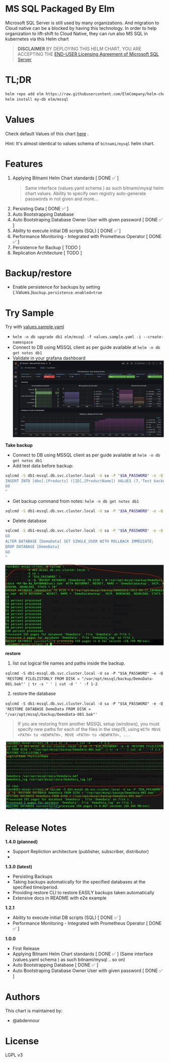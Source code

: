 # MS SQL Packaged By Elm
Microsoft SQL Server is still used by many organizations. And migration to Cloud native can be a blocked by having this technology.
In order to help organization to lift-shift to Cloud Native, they can run also MS SQL in kubernetes via this Helm chart

> **DISCLAIMER**
> BY DEPLOYING THIS HELM CHART, YOU ARE ACCEPTING THE [END-USER Licensing Agreement of Microsoft SQL Server](https://go.microsoft.com/fwlink/?LinkId=746388)

# TL;DR
```sh
helm repo add elm https://raw.githubusercontent.com/ElmCompany/helm-charts/gh-pages
helm install my-db elm/mssql
```

# Values

Check default Values of this chart [here](https://github.com/ElmCompany/helm-charts/blob/master/charts/mssql/values.yaml) .

Hint:  It's almost identical to values schema of `bitnami/mysql` helm chart.

# Features

1. Applying Bitnami Helm Chart standards [ DONE ✅ ]
   > Same interface (values.yaml schema ) as such bitnami/mysql helm chart values.
   > Ability to specify own registry
   > auto-generate passwords in not given
   > and more...
2. Persisting Data [ DONE ✅ ]
3. Auto Bootstrapping Database 
4. Auto Bootstraping Database Owner User with given password [ DONE ✅ ]
5. Ability to execute initial DB scripts (SQL) [ DONE ✅ ]
6. Performance Monitoring - Integrated with Prometheus Operator [ DONE ✅ ]
7. Persistence for Backup [ TODO ]
8. Replication Architecture [ TODO ]

# Backup/restore

- Enable persistence for backups by setting (.Values.)`backup.persistence.enabled=true`



# Try Sample

Try with [values.sample.yaml](values.sample.yaml)

- `helm -n db upgrade db1 elm/mssql -f values.sample.yaml -i --create-namespace`
- Connect to DB using MSSQL client as per guide available at `helm -n db get notes db1`
- Validate in your grafana dashboard
![](../../assets/img/mssql-grafana.jpg)

**Take backup**
- Connect to DB using MSSQL client as per guide available at `helm -n db get notes db1`
- Add test data before backup: 
```sh
sqlcmd -S db1-mssql.db.svc.cluster.local -U sa -P "$SA_PASSWORD" -e -Q "USE DemoData
INSERT INTO [dbo].[Products] ([ID],[ProductName]) VALUES (7,'Test backup restore')
GO
"
```
- Get backup command from notes: `helm -n db get notes db1`
```sh
sqlcmd -S db1-mssql.db.svc.cluster.local -U sa -P "$SA_PASSWORD" -e -Q "BACKUP DATABASE [DemoData] TO DISK = N'/var/opt/mssql/backup/DemoData-001.bak' WITH NOFORMAT, NOINIT, NAME = 'DemoDatabackup', SKIP, NOREWIND, NOUNLOAD, STATS = 10"
```
- Delete database 
```sh
sqlcmd -S db1-mssql.db.svc.cluster.local -U sa -P "$SA_PASSWORD" -e -Q "USE master
GO
ALTER DATABASE [DemoData] SET SINGLE_USER WITH ROLLBACK IMMEDIATE;
DROP DATABASE [DemoData]
GO
"
```
![](../../assets/img/mssql-backup.jpg)


**restore**
1.  list out logical file names and paths inside the backup. 

`sqlcmd -S db1-mssql.db.svc.cluster.local -U sa -P "$SA_PASSWORD" -e -Q 'RESTORE FILELISTONLY FROM DISK = "/var/opt/mssql/backup/DemoData-001.bak"' | tr -s ' ' | cut -d ' ' -f 1-2`

2. restore the database

`sqlcmd -S db1-mssql.db.svc.cluster.local -U sa -P "$SA_PASSWORD" -e -Q 'RESTORE DATABASE DemoData FROM DISK = "/var/opt/mssql/backup/DemoData-001.bak"'`

> If you are restoring from another MSSQL setup (windows), you must specify new paths for each of the files in the step(1), using `WITH MOVE <PATH> to <NEWPATH>, MOVE <PATH> to <NEWPATH>, ...`

![](../../assets/img/mssql-restore.jpg)

# Release Notes

**1.4.0 (planned)**
- Support Repliction architecture (publisher, subscriber, distributor)
- 
**1.3.0 (latest)**
- Persisting Backups
- Taking backups automatically for the specified databases at the specified time/period.
- Providing restore CLI to restore EASILY backups taken automatically
- Extensive docs in README with e2e example

**1.2.1**
- Ability to execute initial DB scripts (SQL) [ DONE ✅ ]
- Performance Monitoring - Integrated with Prometheus Operator [ DONE ✅ ]

**1.0.0**
- First Release
- Applying Bitnami Helm Chart standards [ DONE ✅ ] (Same interface (values.yaml schema ) as such bitnami/mysql .. so on)
- Auto Bootstrapping Database [ DONE ✅ ]
- Auto Bootstraping Database Owner User with given password [ DONE ✅ ]


# Authors

This chart is maintained by: 
- @abdennour 

# License

LGPL v3

